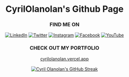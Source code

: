 <h1 align="center" style="font-weight:bold;">CyrilOlanolan's Github Page</h1>

<!-- CONNECT WITH ME -->
<div align="center">
<h3>FIND ME ON</h3>

[![LinkedIn](https://img.shields.io/badge/linkedin-%230077B5.svg?style=for-the-badge&logo=linkedin&logoColor=white)](https://www.linkedin.com/in/CyrilOlanolan/)
[![Twitter](https://img.shields.io/badge/Twitter-%231DA1F2.svg?style=for-the-badge&logo=Twitter&logoColor=white)](https://www.twitter.com/CyrilOlanolan/)
[![Instagram](https://img.shields.io/badge/Instagram-%23E4405F.svg?style=for-the-badge&logo=Instagram&logoColor=white)](https://www.instagram.com/CyrilOlanolan/)
[![Facebook](https://img.shields.io/badge/Facebook-%231877F2.svg?style=for-the-badge&logo=Facebook&logoColor=white)](https://www.facebook.com/CyrilOlanolan/)
[![YouTube](https://img.shields.io/badge/Youtube-%23FF0000.svg?style=for-the-badge&logo=YouTube&logoColor=white)](https://www.youtube.com/CyrilOlanolan/)

</div>

<!-- PORTFOLIO -->
<div align="center" style="margin-bottom: 1rem">
<h3>CHECK OUT MY PORTFOLIO</h3>
<a href="https://cyrilolanolan.vercel.app">cyrilolanolan.vercel.app</a>
</div>

<div align="center">

<!-- GITHUB STREAK -->
[![Cyril Olanolan's GitHub Streak](https://github-readme-streak-stats.herokuapp.com/?user=CyrilOlanolan&background=272822&ring=DDFFBC&currStreakLabel=DDFFBC&dates=DFD8C8&sideLabels=DFD8C8&currStreakNum=FFDD6C&sideNums=DDFFBC&border=75715E&fire=FFDD6C&stroke=DFD8C8)](https://github.com/CyrilOlanolan)

<!-- GITHUB STATISTICS -->
<!-- [![CyrilOlanolan's GitHub Statistics](https://github-readme-stats.vercel.app/api?username=CyrilOlanolan&count_private=true&include_all_commits=true&show_icons=true&title_color=DDFFBC&text_color=DFD8C8&icon_color=75715e&bg_color=272822&border_color=75715e&custom_title=CyrilOlanolan's%20Statistics)](https://github.com/CyrilOlanolan) -->

<!-- TOP LANGUAGES CARD -->
<!-- [![CyrilOlanolan's Top Languages](https://github-readme-stats.vercel.app/api/top-langs/?username=CyrilOlanolan&layout=compact)](https://github.com/CyrilOlanolan) -->

</div>